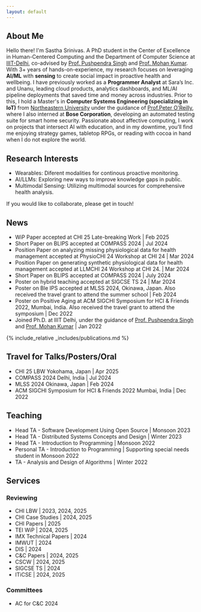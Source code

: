 ```yaml
---
layout: default
---
```


## About Me

Hello there! I'm Sastha Srinivas. A PhD student in the Center of Excellence in Human-Centered Computing and the Department of Computer Science at [IIIT-Delhi](https://iiitd.ac.in/), co-advised by [Prof. Pushpendra Singh](https://www.iiitd.ac.in/pushpendra) and [Prof. Mohan Kumar](https://www.rit.edu/directory/mjkvcs-mohan-kumar). With 3+ years of hands-on-experience, my research focuses on leveraging **AI/ML** with **sensing** to create social impact in proactive health and wellbeing. I have previously worked as a **Programmer Analyst** at Sara’s Inc. and Unanu, leading cloud products, analytics dashboards, and ML/AI pipeline deployments that saved time and money across industries. Prior to this, I hold a Master's in **Computer Systems Engineering (specializing in IoT)** from [Northeastern University](https://catalog.northeastern.edu/graduate/engineering/multidisciplinary/cyber-physical-systems-ms/) under the guidance of [Prof.Peter O'Reilly](https://coe.northeastern.edu/people/oreilly-peter/), where I also interned at **Bose Corporation**, developing an automated testing suite for smart home security. Passionate about affective computing, I work on projects that intersect AI with education, and in my downtime, you’ll find me enjoying strategy games, tabletop RPGs, or reading with cocoa in hand when I do not explore the world.

## Research Interests
*   Wearables: Diferent modalities for continous proactive monitoring.
*   AI/LLMs: Exploring new ways to improve knowledge gaps in public.
*   Multimodal Sensing: Utilizing multimodal sources for comprehensive health analysis.

If you would like to collaborate, please get in touch!

## News
*   WiP Paper accepted at CHI 25 Late-breaking Work \| Feb 2025
*   Short Paper on BLIPS accepted at COMPASS 2024 \| Jul 2024
*   Position Paper on analyzing missing physiological data for health management accepted at PhysioCHI 24 Workshop at CHI 24 \| Mar 2024
*   Position Paper on generating synthetic physiological data for health management accepted at LLMCHI 24 Workshop at CHI 24. \| Mar 2024
*   Short Paper on BLIPS accepted at COMPASS 2024 \| July 2024
*   Poster on hybrid teaching accepted at SIGCSE TS 24 \| Mar 2024
*   Poster on Ble IPS accepted at MLSS 2024, Okinawa, Japan. Also received the travel grant to attend the summer school \| Feb 2024
*   Poster on Positive Aging at ACM SIGCHI Symposium for HCI & Friends 2022, Mumbai, India. Also received the travel grant to attend the symposium \| Dec 2022
*   Joined Ph.D. at IIIT Delhi, under the guidance of [Prof. Pushpendra Singh](https://www.iiitd.ac.in/pushpendra) and [Prof. Mohan Kumar](https://www.rit.edu/directory/mjkvcs-mohan-kumar) \| Jan 2022

{% include_relative _includes/publications.md %}

## Travel for Talks/Posters/Oral
*   CHI 25 LBW Yokohama, Japan \| Apr 2025
*   COMPASS 2024 Delhi, India \| Jul 2024
*   MLSS 2024 Okinawa, Japan \| Feb 2024
*   ACM SIGCHI Symposium for HCI & Friends 2022 Mumbai, India \| Dec 2022

## Teaching
*   Head TA - Software Development Using Open Source \| Monsoon 2023
*   Head TA - Distributed Systems Concepts and Design \| Winter 2023
*   Head TA - Introduction to Programming \| Monsoon 2022
*   Personal TA - Introduction to Programming \| Supporting special needs student in Monsoon 2022
*   TA - Analysis and Design of Algorithms \| Winter 2022

## Services
### Reviewing
  *   CHI LBW \| 2023, 2024, 2025
  *   CHI Case Studies \| 2024, 2025
  *   CHI Papers \| 2025
  *   TEI WiP \| 2024, 2025
  *   IMX Technical Papers \| 2024
  *   IMWUT \| 2024
  *   DIS \| 2024
  *   C&C Papers \| 2024, 2025
  *   CSCW \| 2024, 2025
  *   SIGCSE TS \| 2024
  *   ITiCSE \| 2024, 2025
### Committees
  *   AC for C&C 2024

